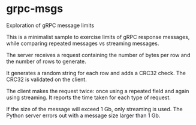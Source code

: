 # grpc-msgs

Exploration of gRPC message limits

This is a minimalist sample to exercise limits of gRPC response messages, while
comparing repeated messages vs streaming messages.

The server receives a request containing the number of bytes per row and the
number of rows to generate.

It generates a random string for each row and adds a CRC32 check. The CRC32
is validated on the client.

The client makes the request twice: once using a repeated field
and again using streaming. It reports the time taken for each
type of request.

If the size of the message will exceed 1 Gb, only streaming is used. The
Python server errors out with a message size larger than 1 Gb.
